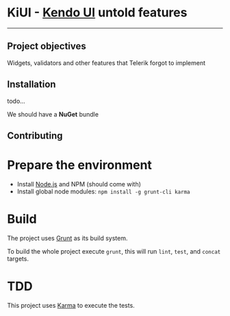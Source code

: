 # KiUI - [Kendo UI](http://www.kendoui.com/) untold features

***

## Project objectives

Widgets, validators and other features that Telerik forgot to implement

## Installation

todo...

We should have a **NuGet** bundle

## Contributing

# Prepare the environment

* Install [Node.js](http://nodejs.org/) and NPM (should come with)
* Install global node modules: `npm install -g grunt-cli karma`

# Build

The project uses [Grunt](http://gruntjs.com/) as its build system.

To build the whole project execute `grunt`, this will run `lint`, `test`, and `concat` targets.

# TDD

This project uses [Karma](http://karma-runner.github.com) to execute the tests.